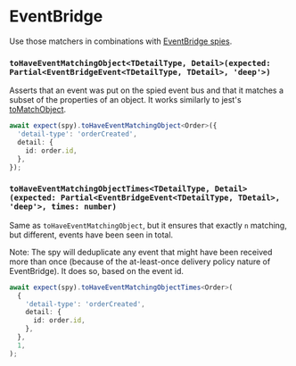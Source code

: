 # EventBridge

Use those matchers in combinations with [EventBridge spies](../spies/eventbridge.md).

### `toHaveEventMatchingObject<TDetailType, Detail>(expected: Partial<EventBridgeEvent<TDetailType, TDetail>, 'deep'>)`

Asserts that an event was put on the spied event bus and that it matches a subset of the properties of an object. It works similarly to jest's [toMatchObject](https://jestjs.io/docs/expect#tomatchobjectobject).

```typescript
await expect(spy).toHaveEventMatchingObject<Order>({
  'detail-type': 'orderCreated',
  detail: {
    id: order.id,
  },
});
```

### `toHaveEventMatchingObjectTimes<TDetailType, Detail>(expected: Partial<EventBridgeEvent<TDetailType, TDetail>, 'deep'>, times: number)`

Same as `toHaveEventMatchingObject`, but it ensures that exactly `n` matching, but different, events have been seen in total.

Note: The spy will deduplicate any event that might have been received more than once (because of the at-least-once delivery policy nature of EventBridge). It does so, based on the event id.

```typescript
await expect(spy).toHaveEventMatchingObjectTimes<Order>(
  {
    'detail-type': 'orderCreated',
    detail: {
      id: order.id,
    },
  },
  1,
);
```
